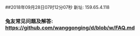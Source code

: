##2018年09月28日07时12分07秒 新址: 159.65.4.118
### 兔友常见问题及解答: https://github.com/wanggonging/d/blob/w/FAQ.md
